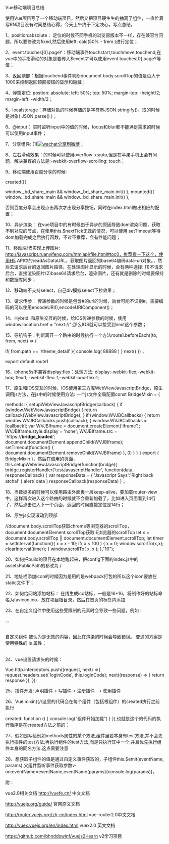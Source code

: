 Vue移动端项目总结

使用Vue项目写了一个移动端项目，然后又把项目硬生生的抽离了组件，一直忙着写RN项目没有时间总结心得，今天上午终于下定决心，写点总结。

1、position:absolute： 定位的时候不同手机的浏览器版本不一样，存在兼容性问题，所以要修改为fixed,然后使用left: calc(50% - 1rem )进行定位；

2、event.touches[0].pageY：移动端事件touchstart,touchmove,touchend,在vue中的手指滑动的对象是要传入$event才可以使用event.touches[0].pageY等值；

3、返回顶部：根据touchend事件判断document.body.scrollTop的值是否大于1000来控制返回顶部按钮的显示和隐藏；

4、弹窗定位: postion: absolute; left: 50%; top: 50%; margin-top: -height/2; margin-left: -width/2；

5、localstorage：存储对象的时候存储的是字符串JSON.stringify()，取的时候是对象( JSON.parse() )；

6、@input： 实时监听input中的值的时候，focus和blur都不能满足需求的时候可以使用input事件；

7、分享组件: (1)<a href="http://service.weibo.com/share/share.php?appkey=&title=&url=&searchPic=false&style=simple" target="_blank"><img src="/static/weibo.png" alt="wechat">分享到微博</a>；

8、左右滑动效果：的时候可以使用overflow-x:auto,但是在苹果手机上会有问题，解决兼容的方法是:-webkit-overflow-scrolling: touch；

9、移动端使用百度分享的时候: 

created(){

window._bd_share_main && window._bd_share_main.init()
},
mounted(){
window._bd_share_main && window._bd_share_main.init()
},

否则百度分享会出现点击两次才出现分享按钮，同时在index.html做出相应的配置；

10、异步渲染： 在vue项目中的有时候由于异步的原因导致dom渲染问题，获取不到对应的节点，在使用this.$nextTick无效的情况，可以使用 setTimeout等待dom加载完成之后执行函数，不过不推荐，会有性能问题；

11、移动端H5实现上传图片:  http://javascript.ruanyifeng.com/htmlapi/file.html#toc0，推荐看一下这个，使用H5 API中的readAsDataURL，获取图片返回的base64编码data-uri对象。，然后去请求后台的返回图片路径，在处理图片显示的时候，会有两种选择: (1)不请求后台，直接渲染图片(2)base64请求后台，渲染图片，还有就是删除的时候要保持和数据库同步；

12、移动端不支持select，自己div模拟select下拉效果；

13、请求传参： 传递参数的时候是包含#的url的时候，后台可能不识别#，需要编码的可以使用encodeURI(),encodeURIComponent()；

14、Hybrid: 和原生交互的时候，给IOS传递参数的时候，使用 window.location.href = "next://";那么IOS就可以接受到next这个参数；

15、导航钩子：判断离开一个路由的时候执行一个方法route1.beforeEach((to, from, next) => {

if( from.path == '/theme_detail' ){
console.log( 88888 )
}
next()
})；

 export default route1

16、iphone5s不兼容display:flex：处理方法: display:-webkit-flex;-webkit-box; flex:1; -webkit-flex: 1;-webkit-box-flex:1;

17、原生和IOS交互的时候，IOS使用第三方库WebViewJavascriptBridge，原生调用js方法，在js中的时候使用方法: 一个js文件全局配置const BridgeMixin = {

methods: {
setupWebViewJavascriptBridge(callback) {
if (window.WebViewJavascriptBridge) { return callback(WebViewJavascriptBridge); }
if (window.WVJBCallbacks) { return window.WVJBCallbacks.push(callback); }
window.WVJBCallbacks = [callback];
var WVJBIframe = document.createElement('iframe');
WVJBIframe.style.display = 'none';
WVJBIframe.src = 'https://__bridge_loaded__';
document.documentElement.appendChild(WVJBIframe);
setTimeout(function() { document.documentElement.removeChild(WVJBIframe) }, 0)
}
}
}
export {
BridgeMixin
}，然后在调用的页面， this.setupWebViewJavascriptBridge(function(bridge){
bridge.registerHandler('testJavascriptHandler', function(data, responseCallback) {
var responseData = { 'Javascript Says':'Right back atcha!' }
alert( data )
responseCallback(responseData)
}；

18、当数据多的时候可以使用路由外面裹一层keep-alive，要加载router-view中，这样再次进入这个路由的时候就不会重新加载了，比如进入页面看到14行了，然后点击进入下一个页面，返回的时候直接定位是14行；

19、原生js实现滚动到顶部 

//document.body.scrollTop获取chrome等浏览器的scrollTop，document.documentElement.scrollTop获取IE浏览器的scrollTop
let x = document.body.scrollTop || document.documentElement.scrollTop;
let timer = setInterval(function(){
x = x - 10;
if( x < 100 )
{
x = 0;
window.scrollTo(x,x);
clearInterval(timer);
}
window.scrollTo( x, x );
},"10");

20、如何把build的项目在本地跑起来，把config下面的index.js中的assetsPublicPath的都改为./

21、地址栏添加icon的时候因为是用的是webpack打包的所以这个icon要放在static文件下；

22、如何给网站添加站标： 在线生成ico站标，一般是16*16，将制作好的站标命名为favicon.ico，放在项目根目录，然后在首页的<head></head>标签内添加

<link rel="shortcut icon" href="/favicon.ico" />

<link rel="bookmark"href="/favicon.ico" />

23、在自定义组件中使用这些受限制的元素时会导致一些问题，例如：

<table>
<my-row>...</my-row>
</table>
自定义组件 <my-row> 被认为是无效的内容，因此在渲染的时候会导致错误。 变通的方案是使用特殊的 is 属性：
<table>
<tr is="my-row"></tr>
</table>

24、vue设置请求头的时候：

Vue.http.interceptors.push((request, next) =>{
request.headers.set('loginCode', this.loginCode);
next((response) => {
return response
});
});

25、插件开发: 声明插件-> 写插件-> 注册插件 —> 使用插件

26、Vue.mixin({//这里的代码会在每个组件（包括根组件）的created执行之前 执行

created: function () {
console.log("组件开始加载")
}
}),也就是这个的代码的执行循序是在created方法之前的；

27、假如是写给例如methods属性的某个方法,组件里若本身有test方法,并不会先执行插件的test方法,再执行组件的test方法,而是只执行其中一个,并且优先执行组件本身的同名方法.这点需要注意

28、想获取子组件的值是通过自定义事件获取的，子组件this.$emit(eventName, params),父组件监听事件获取参数v-on:eventName=eventName,eventName(params){console.log(params)}，

附：

vue2.0相关文档
http://vuefe.cn/ 中文文档

http://vuejs.org/guide/ 官网原文文档

http://router.vuejs.org/zh-cn/index.html vue-router2.0中文文档

http://vuex.vuejs.org/en/index.html vuex2.0 英文文档

https://github.com/bhnddowinf/vuejs2-learn v2学习项目

